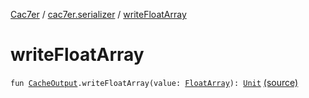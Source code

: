 [Cac7er](../index.md) / [cac7er.serializer](index.md) / [writeFloatArray](./write-float-array.md)

# writeFloatArray

`fun `[`CacheOutput`](-cache-output.md)`.writeFloatArray(value: `[`FloatArray`](https://kotlinlang.org/api/latest/jvm/stdlib/kotlin/-float-array/index.html)`): `[`Unit`](https://kotlinlang.org/api/latest/jvm/stdlib/kotlin/-unit/index.html) [(source)](http://2wiqua.wcaokaze.com/gitbucket/wcaokaze/Cac7er/blob/master/src/main/java/cac7er/serializer/array.kt#L105)